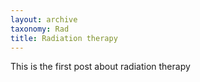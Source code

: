 ```yaml
---
layout: archive
taxonomy: Rad
title: Radiation therapy
---
```


This is the first post about radiation therapy

